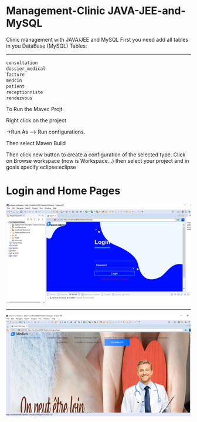 # Management-Clinic JAVA-JEE-and-MySQL

Clinic management with JAVA/JEE and MySQL
First you need add all tables in you DataBase (MySQL) 
	Tables:
  *******
	consultation	 	
	dossier_medical	 	
	facture	 	
	medcin	 	
	patient	 	
	receptionniste	 	
	rendezvous	
   To Run the Mavec Projt
   
  Right click on the project

->Run As --> Run configurations.

Then select Maven Build

Then click new button to create a configuration of the selected type. 
Click on Browse workspace (now is Workspace...) then select your project and in goals specify eclipse:eclipse

# Login and Home Pages

![](1.png)
***************************
![](2.png)
